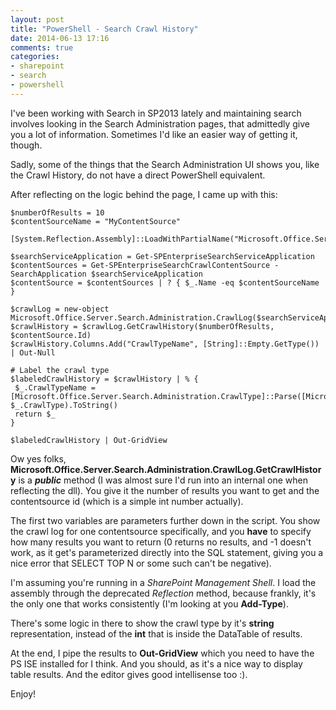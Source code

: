 ```yaml
---
layout: post
title: "PowerShell - Search Crawl History"
date: 2014-06-13 17:16
comments: true
categories: 
- sharepoint
- search
- powershell
---
```


I've been working with Search in SP2013 lately and maintaining search involves looking in the Search Administration pages, that admittedly give you a lot of information. Sometimes I'd like an easier way of getting it, though.

Sadly, some of the things that the Search Administration UI shows you, like the Crawl History, do not have a direct PowerShell equivalent.

After reflecting on the logic behind the page, I came up with this:

	$numberOfResults = 10
	$contentSourceName = "MyContentSource"
	
	[System.Reflection.Assembly]::LoadWithPartialName("Microsoft.Office.Server.Search.Administration")
	
	$searchServiceApplication = Get-SPEnterpriseSearchServiceApplication
	$contentSources = Get-SPEnterpriseSearchCrawlContentSource -SearchApplication $searchServiceApplication
	$contentSource = $contentSources | ? { $_.Name -eq $contentSourceName }
	
	$crawlLog = new-object Microsoft.Office.Server.Search.Administration.CrawlLog($searchServiceApplication)
	$crawlHistory = $crawlLog.GetCrawlHistory($numberOfResults, $contentSource.Id)
	$crawlHistory.Columns.Add("CrawlTypeName", [String]::Empty.GetType()) | Out-Null
	
	# Label the crawl type
	$labeledCrawlHistory = $crawlHistory | % {
	 $_.CrawlTypeName = [Microsoft.Office.Server.Search.Administration.CrawlType]::Parse([Microsoft.Office.Server.Search.Administration.CrawlType], $_.CrawlType).ToString()
	 return $_
	}
	
	$labeledCrawlHistory | Out-GridView

Ow yes folks, **Microsoft.Office.Server.Search.Administration.CrawlLog.GetCrawlHistory** is a ***public*** method (I was almost sure I'd run into an internal one when reflecting the dll). You give it the number of results you want to get and the contentsource id (which is a simple int number actually).

The first two variables are parameters further down in the script. You show the crawl log for one contentsource specifically, and you **have** to specify how many results you want to return (0 returns no results, and -1 doesn't work, as it get's parameterized directly into the SQL statement, giving you a nice error that SELECT TOP N or some such can't be negative).

I'm assuming you're running in a *SharePoint Management Shell*. I load the assembly through the deprecated *Reflection* method, because frankly, it's the only one that works consistently (I'm looking at you **Add-Type**).

There's some logic in there to show the crawl type by it's **string** representation, instead of the **int** that is inside the DataTable of results.

At the end, I pipe the results to **Out-GridView** which you need to have the PS ISE installed for I think. And you should, as it's a nice way to display table results. And the editor gives good intellisense too :).

Enjoy!
